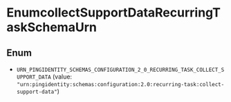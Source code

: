 

# EnumcollectSupportDataRecurringTaskSchemaUrn

## Enum


* `URN_PINGIDENTITY_SCHEMAS_CONFIGURATION_2_0_RECURRING_TASK_COLLECT_SUPPORT_DATA` (value: `"urn:pingidentity:schemas:configuration:2.0:recurring-task:collect-support-data"`)



